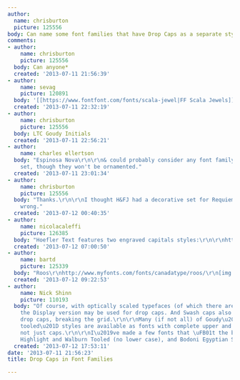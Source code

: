 ```yaml
---
author:
  name: chrisburton
  picture: 125556
body: Can name some font families that have Drop Caps as a separate style?
comments:
- author:
    name: chrisburton
    picture: 125556
  body: Can anyone*
  created: '2013-07-11 21:56:39'
- author:
    name: sevag
    picture: 120891
  body: '[[https://www.fontfont.com/fonts/scala-jewel|FF Scala Jewels]]'
  created: '2013-07-11 22:32:19'
- author:
    name: chrisburton
    picture: 125556
  body: LTC Goudy Initials
  created: '2013-07-11 22:56:21'
- author:
    name: charles ellertson
  body: "Espinosa Nova\r\n\r\n& could probably consider any font family with a titling
    set, though they won't be ornamented."
  created: '2013-07-11 23:01:34'
- author:
    name: chrisburton
    picture: 125556
  body: "Thanks.\r\n\r\nI thought H&FJ had a decorative set for Requiem but I was
    wrong."
  created: '2013-07-12 00:40:35'
- author:
    name: nicolacaleffi
    picture: 126385
  body: "Hoefler Text features two engraved capitals styles:\r\n\r\nhttp://www.typography.com/fonts/hoefler-text/styles/"
  created: '2013-07-12 07:00:50'
- author:
    name: bartd
    picture: 125339
  body: "Roos\r\nhttp://www.myfonts.com/fonts/canadatype/roos/\r\n[img:sites/default/files/old-images/31968_5643.png]"
  created: '2013-07-12 09:22:53'
- author:
    name: Nick Shinn
    picture: 110193
  body: "Of course, with optically scaled typefaces (of which there are gazillions)
    the Display version may be used for drop caps. And Swash caps also make for interesting
    drop caps, breaking the grid.\r\n\r\nMany (if not all) of Goudy\u2019s \u201Chand
    tooled\u201D styles are available as fonts with complete upper and lower case,
    not just caps.\r\n\r\nI\u2019ve made a few fonts that \uFB01t the bill here, Richler
    Highlight and Walburn Tooled (no lower case), and Bodoni Egyptian Shadow:\r\n[img:sites/default/files/old-images/Mms_6160.png]"
  created: '2013-07-12 17:53:11'
date: '2013-07-11 21:56:23'
title: Drop Caps in Font Families

---
```

